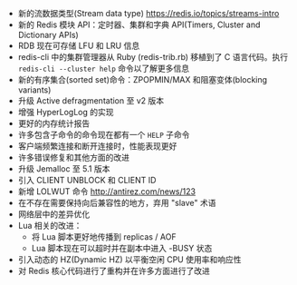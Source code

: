 * 新的流数据类型(Stream data type) https://redis.io/topics/streams-intro
* 新的 Redis 模块 API：定时器、集群和字典 API(Timers, Cluster and Dictionary APIs)
* RDB 现在可存储 LFU 和 LRU 信息
* redis-cli 中的集群管理器从 Ruby (redis-trib.rb) 移植到了 C 语言代码。执行 `redis-cli --cluster help` 命令以了解更多信息
* 新的有序集合(sorted set)命令：ZPOPMIN/MAX 和阻塞变体(blocking variants)
* 升级 Active defragmentation 至 v2 版本
* 增强 HyperLogLog 的实现
* 更好的内存统计报告
* 许多包含子命令的命令现在都有一个 `HELP` 子命令
* 客户端频繁连接和断开连接时，性能表现更好
* 许多错误修复和其他方面的改进
* 升级 Jemalloc 至 5.1 版本
* 引入 CLIENT UNBLOCK 和 CLIENT ID
* 新增 LOLWUT 命令 http://antirez.com/news/123
* 在不存在需要保持向后兼容性的地方，弃用 "slave" 术语
* 网络层中的差异优化
* Lua 相关的改进：
  * 将 Lua 脚本更好地传播到 replicas / AOF
  * Lua 脚本现在可以超时并在副本中进入 -BUSY 状态
* 引入动态的 HZ(Dynamic HZ) 以平衡空闲 CPU 使用率和响应性
* 对 Redis 核心代码进行了重构并在许多方面进行了改进